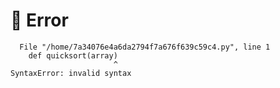 # :red_circle: Error

```
  File "/home/7a34076e4a6da2794f7a676f639c59c4.py", line 1
    def quicksort(array)
                       ^
SyntaxError: invalid syntax
```

